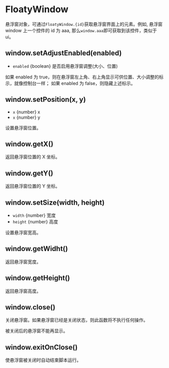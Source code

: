 # FloatyWindow

悬浮窗对象，可通过`FloatyWindow.{id}`获取悬浮窗界面上的元素。例如, 悬浮窗 window 上一个控件的 id 为 aaa, 那么`window.aaa`即可获取到该控件，类似于 ui。

## window.setAdjustEnabled(enabled)

-   `enabled` {boolean} 是否启用悬浮窗调整(大小、位置)

如果 enabled 为 true，则在悬浮窗左上角、右上角显示可供位置、大小调整的标示，就像控制台一样；
如果 enabled 为 false，则隐藏上述标示。

## window.setPosition(x, y)

-   `x` {number} x
-   `x` {number} y

设置悬浮窗位置。

## window.getX()

返回悬浮窗位置的 X 坐标。

## window.getY()

返回悬浮窗位置的 Y 坐标。

## window.setSize(width, height)

-   `width` {number} 宽度
-   `height` {number} 高度

设置悬浮窗宽高。

## window.getWidht()

返回悬浮窗宽度。

## window.getHeight()

返回悬浮窗高度。

## window.close()

关闭悬浮窗。如果悬浮窗已经是关闭状态，则此函数将不执行任何操作。

被关闭后的悬浮窗不能再显示。

## window.exitOnClose()

使悬浮窗被关闭时自动结束脚本运行。
